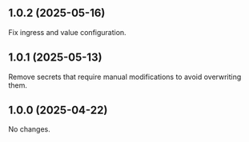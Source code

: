 ## 1.0.2 (2025-05-16)

Fix ingress and value configuration.

## 1.0.1 (2025-05-13)

Remove secrets that require manual modifications to avoid overwriting them. 

## 1.0.0 (2025-04-22)

No changes.


